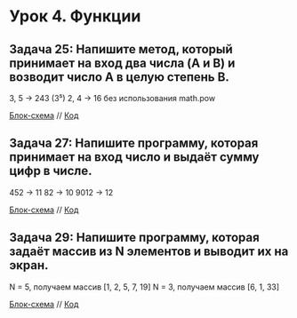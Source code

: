 # Урок 4. Функции
## Задача 25: Напишите метод, который принимает на вход два числа (A и B) и возводит число A в целую степень B.

3, 5 -> 243 (3⁵)
2, 4 -> 16
без использования math.pow

[Блок-схема]() // [Код]()

## Задача 27: Напишите программу, которая принимает на вход число и выдаёт сумму цифр в числе.
452 -> 11
82 -> 10
9012 -> 12

[Блок-схема](Task2/diagram.drawio.png) // [Код](Task2/Program.cs)

## Задача 29: Напишите программу, которая задаёт массив из N элементов и выводит их на экран.
N = 5, получаем массив [1, 2, 5, 7, 19]
N = 3, получаем массив [6, 1, 33]

[Блок-схема]() // [Код]()